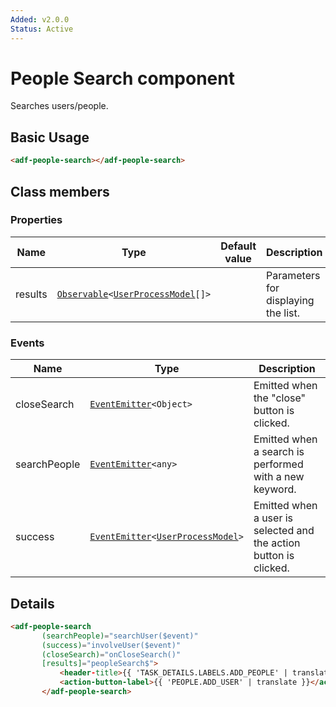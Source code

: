 ```yaml
---
Added: v2.0.0
Status: Active
---
```


# People Search component

Searches users/people.

## Basic Usage

```html
<adf-people-search></adf-people-search>
```

## Class members

### Properties

| Name | Type | Default value | Description |
| ---- | ---- | ------------- | ----------- |
| results | [`Observable`](http://reactivex.io/documentation/observable.html)`<`[`UserProcessModel`](../core/user-process.model.md)`[]>` |  | Parameters for displaying the list. |

### Events

| Name | Type | Description |
| ---- | ---- | ----------- |
| closeSearch | [`EventEmitter`](https://angular.io/api/core/EventEmitter)`<Object>` | Emitted when the "close" button is clicked. |
| searchPeople | [`EventEmitter`](https://angular.io/api/core/EventEmitter)`<any>` | Emitted when a search is performed with a new keyword. |
| success | [`EventEmitter`](https://angular.io/api/core/EventEmitter)`<`[`UserProcessModel`](../core/user-process.model.md)`>` | Emitted when a user is selected and the action button is clicked. |

## Details

<!-- {% raw %} -->

```html
<adf-people-search
       (searchPeople)="searchUser($event)"
       (success)="involveUser($event)"
       (closeSearch)="onCloseSearch()"
       [results]="peopleSearch$">
           <header-title>{{ 'TASK_DETAILS.LABELS.ADD_PEOPLE' | translate }}</header-title>
           <action-button-label>{{ 'PEOPLE.ADD_USER' | translate }}</action-button-label>
       </adf-people-search>
```

<!-- {% endraw %} -->

